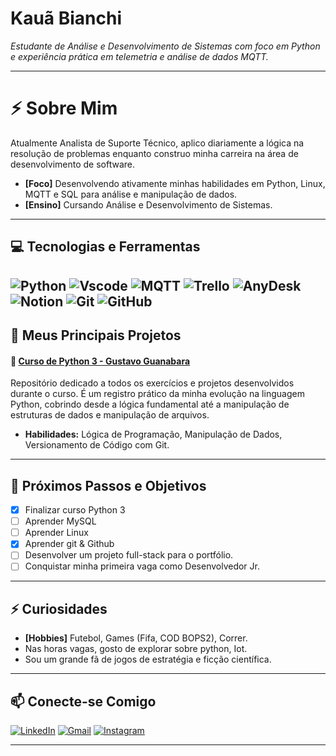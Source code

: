 # Kauã Bianchi
*Estudante de Análise e Desenvolvimento de Sistemas com foco em Python e experiência prática em telemetria e análise de dados MQTT.*

---

# ⚡ Sobre Mim

Atualmente Analista de Suporte Técnico, aplico diariamente a lógica na resolução de problemas enquanto construo minha carreira na área de desenvolvimento de software.

- **[Foco]** Desenvolvendo ativamente minhas habilidades em Python, Linux, MQTT e SQL para análise e manipulação de dados.
- **[Ensino]** Cursando Análise e Desenvolvimento de Sistemas.

---

## 💻 Tecnologias e Ferramentas

![Python](https://img.shields.io/badge/Python-3776AB?style=for-the-badge&logo=python&logoColor=white)
![Vscode](https://img.shields.io/badge/Vscode-007ACC?style=for-the-badge&logo=visual-studio-code&logoColor=white)
![MQTT](https://img.shields.io/badge/MQTT-663366?style=for-the-badge&logo=mqtt&logoColor=white)
![Trello](https://img.shields.io/badge/Trello-%230052CC?style=for-the-badge&logo=trello&logoColor=%23FFFFFF)
![AnyDesk](https://img.shields.io/badge/AnyDesk-%23EF443B?style=for-the-badge&logo=AnyDesk&logoColor=%23FFFFFF&logoSize=auto)
![Notion](https://img.shields.io/badge/Notion-%23000000?style=for-the-badge&logo=Notion&logoColor=%23FFFFFF&logoSize=auto)
![Git](https://img.shields.io/badge/Git-%23F05032?style=for-the-badge&logo=Git&logoColor=white&logoSize=auto)
![GitHub](https://img.shields.io/badge/GitHub-%23181717?style=for-the-badge&logo=GitHub&logoSize=auto)
---

## 📌 Meus Principais Projetos

#### 📖 [Curso de Python 3 - Gustavo Guanabara](https://github.com/kbianchi-tech/Curso_Python_Guanabara)
Repositório dedicado a todos os exercícios e projetos desenvolvidos durante o curso. É um registro prático da minha evolução na linguagem Python, cobrindo desde a lógica fundamental até a manipulação de estruturas de dados e manipulação de arquivos.
- **Habilidades:** Lógica de Programação, Manipulação de Dados, Versionamento de Código com Git.

---

## 🎯 Próximos Passos e Objetivos

- [X] Finalizar curso Python 3
- [ ] Aprender MySQL
- [ ] Aprender Linux
- [X] Aprender git & Github
- [ ] Desenvolver um projeto full-stack para o portfólio.
- [ ] Conquistar minha primeira vaga como Desenvolvedor Jr.

---
## ⚡ Curiosidades

- **[Hobbies]** Futebol, Games (Fifa, COD BOPS2), Correr.
- Nas horas vagas, gosto de explorar sobre python, Iot.
- Sou um grande fã de jogos de estratégia e ficção científica.
---

## 📫 Conecte-se Comigo

[![LinkedIn](https://img.shields.io/badge/LinkedIn-0077B5?style=for-the-badge&logo=linkedin&logoColor=white)](https://www.linkedin.com/in/kauabianchi/)
[![Gmail](https://img.shields.io/badge/Gmail-D14836?style=for-the-badge&logo=gmail&logoColor=white)](mailto:kauabianchi075@gmail.com)
[![Instagram](https://img.shields.io/badge/Instagram-%23FF0069?style=for-the-badge&logo=Instagram&logoColor=%23FFFFFF&logoSize=auto)](https://www.instagram.com/_bianchiix)


---

